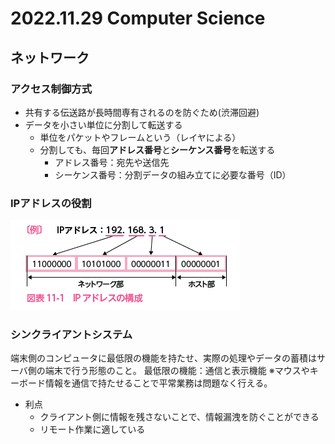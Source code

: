 # 2022.11.29 Computer Science

## ネットワーク

### アクセス制御方式

* 共有する伝送路が長時間専有されるのを防ぐため(渋滞回避)
* データを小さい単位に分割して転送する
  + 単位をパケットやフレームという（レイヤによる）
  + 分割しても、毎回**アドレス番号**と**シーケンス番号**を転送する
    - アドレス番号：宛先や送信先
    - シーケンス番号：分割データの組み立てに必要な番号（ID）

### IPアドレスの役割

![](2022-11-29-10-23-52.png)

### シンクライアントシステム

端末側のコンピュータに最低限の機能を持たせ、実際の処理やデータの蓄積はサーバ側の端末で行う形態のこと。
最低限の機能：通信と表示機能
※マウスやキーボード情報を通信で持たせることで平常業務は問題なく行える。

* 利点
  + クライアント側に情報を残さないことで、情報漏洩を防ぐことができる
  + リモート作業に適している
